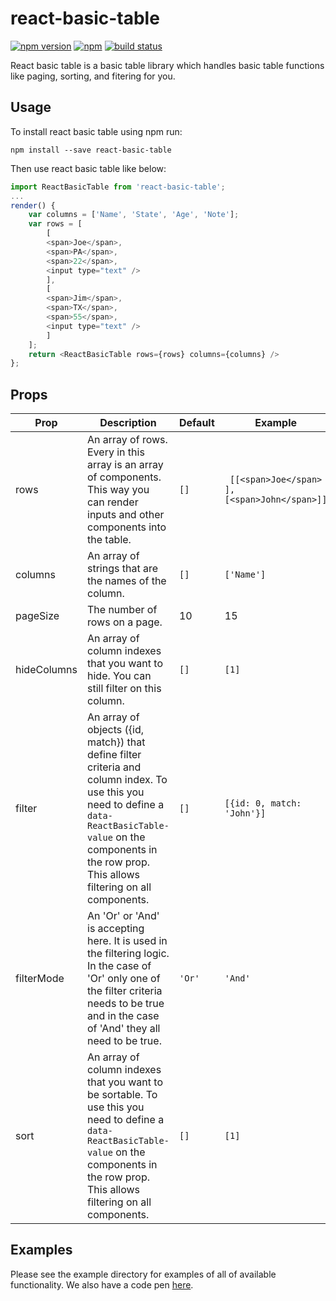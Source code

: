 # react-basic-table

[![npm version](https://badge.fury.io/js/react-basic-table.svg)](https://badge.fury.io/js/react-basic-table)
[![npm](http://img.shields.io/npm/dm/react-basic-table.svg)](https://npmjs.org/package/react-basic-table)
[![build status](https://travis-ci.org/brettjthom/react-basic-table.svg?branch=master)](https://travis-ci.org/brettjthom/react-basic-table)

React basic table is a basic table library which handles basic table functions like paging, sorting, and fitering for you.

## Usage

To install react basic table using npm run:
```
npm install --save react-basic-table
```
Then use react basic table like below:
```javascript
import ReactBasicTable from 'react-basic-table';
...
render() {
    var columns = ['Name', 'State', 'Age', 'Note'];
    var rows = [
        [
        <span>Joe</span>,
        <span>PA</span>,
        <span>22</span>,
        <input type="text" />
        ],
        [
        <span>Jim</span>,
        <span>TX</span>,
        <span>55</span>,
        <input type="text" />
        ]
    ];
    return <ReactBasicTable rows={rows} columns={columns} />
};
```

## Props
| Prop | Description | Default | Example |
| --- | --- | --- | --- |
| rows | An array of rows. Every in this array is an array of components. This way you can render inputs and other components into the table. | ```[]``` | ``` [[<span>Joe</span> ],[<span>John</span>]]```
| columns | An array of strings that are the names of the column.  | ```[]``` | ```['Name']``` |
| pageSize | The number of rows on a page. | 10 | 15 |
| hideColumns | An array of column indexes that you want to hide. You can still filter on this column. | ```[]``` | ```[1]``` | 
| filter | An array of objects ({id, match}) that define filter criteria and column index. To use this you need to define a ```data-ReactBasicTable-value``` on the components in the row prop. This allows filtering on all components. | ```[]``` | ```[{id: 0, match: 'John'}]``` |
| filterMode | An 'Or' or 'And' is accepting here. It is used in the filtering logic. In the case of 'Or' only one of the filter criteria needs to be true and in the case of 'And' they all need to be true. | ```'Or'``` | ```'And'``` |
| sort | An array of column indexes that you want to be sortable. To use this you need to define a ```data-ReactBasicTable-value``` on the components in the row prop. This allows filtering on all components. | ```[]``` | ```[1]``` |

## Examples

Please see the example directory for examples of all of available functionality. We also have a code pen [here](http://codepen.io/brettjthom/pen/rWobNO).